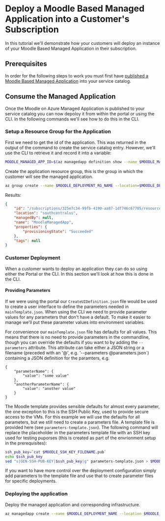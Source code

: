 # Deploy a Moodle Based Managed Application into a Customer's Subscription

In this tutorial we'll demonstrate how your customers will deploy an
instance of your Moodle Based Managed Application in their
subscription.

## Prerequisites

In order for the following steps to work you must first have
[published a Moodle Based Managed Application](PublishMoodleManagedApplication.md)
into your service catalog.

## Consume the Managed Application

Once the Moodle on Azure Managed Application is published to your
service catalog you can now depoloy it from within the portal or using
the CLI. In the following commands we'll see how to do this in the CLI.

### Setup a Resource Group for the Application

First we need to get the id of the application. This was returned in
the output of the command to create the service catalog entry.
However, we'll use the CLI to retrieve it and record it into a
variable:

``` bash
MOODLE_MANAGED_APP_ID=$(az managedapp definition show --name $MOODLE_MANAGED_APP_NAME --resource-group $MOODLE_SERVICE_CATALOG_RG_NAME --query id --output tsv)
```

Create the application resource group, this is the group in which the
customer will see the managed application.

``` bash
az group create --name $MOODLE_DEPLOYMENT_RG_NAME --location=$MOODLE_DEPLOYMENT_LOCATION
```

Results:

``` json
{
    "id": "/subscriptions/325e7c34-99fb-4190-aa87-1df746c67705/resourceGroups/MoodleManagedApp",
    "location": "southcentralus",
    "managedBy": null,
    "name": "MoodleManagedApp",
    "properties": {
        "provisioningState": "Succeeded"
    },
    "tags": null
}
```

### Customer Deployment

When a customer wants to deploy an application they can do so using
either the Portal or the CLI. In this section we'll look at how this
is done in the CLI.

#### Providing Parameters

If we were using the portal our `CreateUIDefinition.json` file would
be used to create a user interface to define the parameters needed in
`mainTemplate.json`. When using the CLI we need to provide parameter
values for any parameters that don't have a default. To make it easier
to manage we'll put these parameter values into environment variables.

For convenience our `mainTemplate.json` file has defaults for all
values. This means that there is no need to provide parameters in the
commandline, though you can override the defaults if you want to by
adding the `--parameters` attribute. This attribute can take either
a JSON string or a filename (preceded with an '@', e.g. '--parameters @parameters.json`) containing a JSON
definition for the paramters, e.g.

    {
        "parameterName": {
            "value": "some value"
        },
        "anotherParameterName": {
            "value": "another value"
        }
    }

The Moodle template provides sensible defaults for almost every
parameter, the one exception to this is the SSH Public Key, used to
provide secure access to the VMs. For this example we will use the
defaults for all parameters, but we still need to create a parameters
file. A template file is provided here (see
`parameters-template.json`). The following command will replace the
placeholder in the parameters template file with an SSH key used for
testing puporses (this is created as part of the envrionment setup in
the prerequisites):

``` bash
ssh_pub_key=`cat $MOODLE_SSH_KEY_FILENAME.pub`
echo $ssh_pub_key
sed "s|GEN-SSH-PUB-KEY|$ssh_pub_key|g" parameters-template.json > $MOODLE_MANAGED_APP_WORKSPACE/$MOODLE_DEPLOYMENT_NAME/parameters.json
```

If you want to have more control over the deployment configuration
simply add parameters to the template file and use that to create
parameter files for specific deployments.

### Deploying the application

Deploy the managed application and corresponding infrastructure.

``` bash
az managedapp create --name $MOODLE_DEPLOYMENT_NAME --location $MOODLE_DEPLOYMENT_LOCATION --kind ServiceCatalog --resource-group $MOODLE_DEPLOYMENT_RG_NAME --managedapp-definition-id $MOODLE_MANAGED_APP_ID --managed-rg-id $MOODLE_MANAGED_RG_ID --parameters @$MOODLE_MANAGED_APP_WORKSPACE/$MOODLE_DEPLOYMENT_NAME/parameters.json
```
